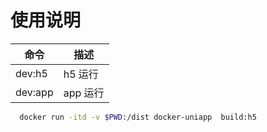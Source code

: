 # 使用说明 
| 命令    | 描述     |
| ------- | -------- |
| dev:h5  | h5 运行  |
| dev:app | app 运行 |
```bash
  docker run -itd -v $PWD:/dist docker-uniapp  build:h5
```

